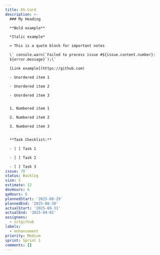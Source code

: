 ```yaml
---
title: 65-Card
description: >-
  ### My Heading

  **Bold example**

  *Italic example*

  > This is a quote block for important notes

  \` console.warn(`Failed to process issue #${issue.content.number}:
  ${error.message}`);\`

  [Link example](https://github.com)

  - Unordered item 1

  - Unordered item 2

  - Unordered item 3


  1. Numbered item 1

  2. Numbered item 2

  3. Numbered item 3


  **Task Checklist:**

  - [ ] Task 1

  - [ ] Task 2  

  - [ ] Task 3
issue: 70
status: Backlog
size: S
estimate: 12
devHours: 6
qaHours: 6
plannedStart: '2025-08-29'
plannedEnd: '2025-08-30'
actualStart: '2025-08-31'
actualEnd: '2025-09-01'
assignees:
  - sctgithub
labels:
  - enhancement
priority: Medium
sprint: Sprint 1
comments: []
---
```



